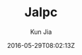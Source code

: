 ---
title: "Jalpc"
github: https://github.com/jarrekk/Jalpc
demo: https://jarrekk.github.io/Jalpc/
author: Kun Jia
ssg:
  - Jekyll
cms:
  - No Cms
date: 2016-05-29T08:02:13Z
github_branch: master
---